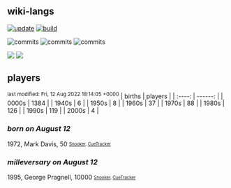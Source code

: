 ## wiki-langs
[![update](https://github.com/dreamerminsk/wiki-langs/actions/workflows/update-tables.yml/badge.svg)](https://github.com/dreamerminsk/wiki-langs/actions/workflows/update-tables.yml)
[![build](https://github.com/dreamerminsk/wiki-langs/actions/workflows/build.yml/badge.svg)](https://github.com/dreamerminsk/wiki-langs/actions/workflows/build.yml)

![commits](https://img.shields.io/github/commit-activity/y/dreamerminsk/wiki-langs)
![commits](https://img.shields.io/github/commit-activity/m/dreamerminsk/wiki-langs)
![commits](https://img.shields.io/github/commit-activity/w/dreamerminsk/wiki-langs)

![](https://img.shields.io/github/languages/code-size/dreamerminsk/wiki-langs)
![](https://img.shields.io/github/repo-size/dreamerminsk/wiki-langs)

## players
<sup>last modified: Fri, 12 Aug 2022 18:14:05 +0000</sup>
| births | players |
| :----: | ------: |
| 0000s | 1384 |
| 1940s | 6 |
| 1950s | 8 |
| 1960s | 37 |
| 1970s | 88 |
| 1980s | 126 |
| 1990s | 119 |
| 2000s | 4 |

### ***born on August 12***
1972, Mark Davis, 50 <sub><sup>[Snooker](http://www.snooker.org/res/index.asp?player=15), [CueTracker](http://cuetracker.net/Players/mark-davis/)</sup></sub>


### ***milleversary on August 12***
1995, George Pragnell, 10000 <sub><sup>[Snooker](http://www.snooker.org/res/index.asp?player=733), [CueTracker](http://cuetracker.net/Players/george-pragnall/)</sup></sub>



